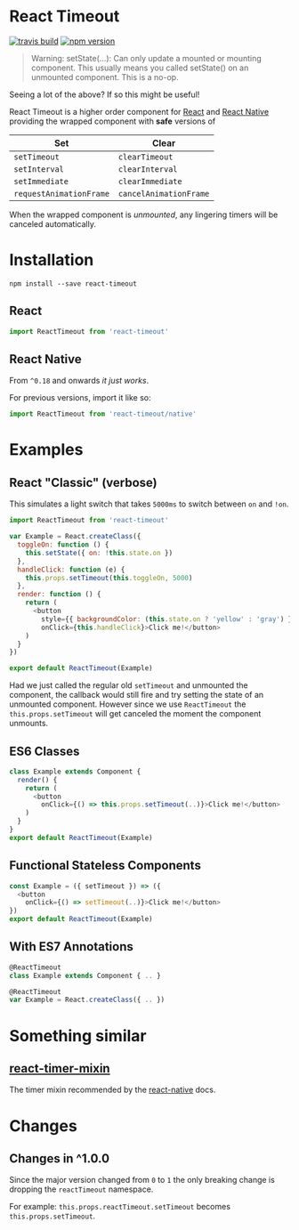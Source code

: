 # React Timeout

[![travis build](https://img.shields.io/travis/plougsgaard/react-timeout.svg)](https://travis-ci.org/plougsgaard/react-timeout) [![npm version](https://badge.fury.io/js/react-timeout.svg)](https://badge.fury.io/js/react-timeout)

> Warning: setState(...): Can only update a mounted or mounting component. This usually means you called setState() on an unmounted component. This is a no-op.

Seeing a lot of the above? If so this might be useful!

React Timeout is a higher order component for [React](https://github.com/facebook/react) and [React Native](https://github.com/facebook/react-native) providing the wrapped component with **safe** versions of

Set                     | Clear
------------------------|------------------------
`setTimeout`            | `clearTimeout`
`setInterval`           | `clearInterval`
`setImmediate`          | `clearImmediate`
`requestAnimationFrame` | `cancelAnimationFrame`

When the wrapped component is *unmounted*, any lingering timers will be canceled automatically.

# Installation

`npm install --save react-timeout`

## React

```javascript
import ReactTimeout from 'react-timeout'
```

## React Native

From `^0.18` and onwards *it just works*.

For previous versions, import it like so:

```javascript
import ReactTimeout from 'react-timeout/native'
```

# Examples

## React "Classic" (verbose)

This simulates a light switch that takes `5000ms` to switch between `on` and `!on`.

```javascript
import ReactTimeout from 'react-timeout'

var Example = React.createClass({
  toggleOn: function () {
    this.setState({ on: !this.state.on })
  },
  handleClick: function (e) {
    this.props.setTimeout(this.toggleOn, 5000)
  },
  render: function () {
    return (
      <button
        style={{ backgroundColor: (this.state.on ? 'yellow' : 'gray') }}
        onClick={this.handleClick}>Click me!</button>
    )
  }
})

export default ReactTimeout(Example)
```

Had we just called the regular old `setTimeout` and unmounted the component, the callback would still fire and try setting the state of an unmounted component. However since we use `ReactTimeout` the `this.props.setTimeout` will get canceled the moment the component unmounts.

## ES6 Classes

```javascript
class Example extends Component {
  render() {
    return (
      <button
        onClick={() => this.props.setTimeout(..)}>Click me!</button>
    )
  }
}
export default ReactTimeout(Example)
```

## Functional Stateless Components

```javascript
const Example = ({ setTimeout }) => ({
  <button
    onClick={() => setTimeout(..)}>Click me!</button>
})
export default ReactTimeout(Example)
```

## With ES7 Annotations

```javascript
@ReactTimeout
class Example extends Component { .. }
```

```javascript
@ReactTimeout
var Example = React.createClass({ .. })
```

# Something similar

## [react-timer-mixin](https://github.com/reactjs/react-timer-mixin)

The timer mixin recommended by the  [react-native](https://github.com/facebook/react-native) docs.

# Changes

## Changes in ^1.0.0

Since the major version changed from `0` to `1` the only breaking change is dropping the `reactTimeout` namespace.

For example: `this.props.reactTimeout.setTimeout` becomes `this.props.setTimeout`.

